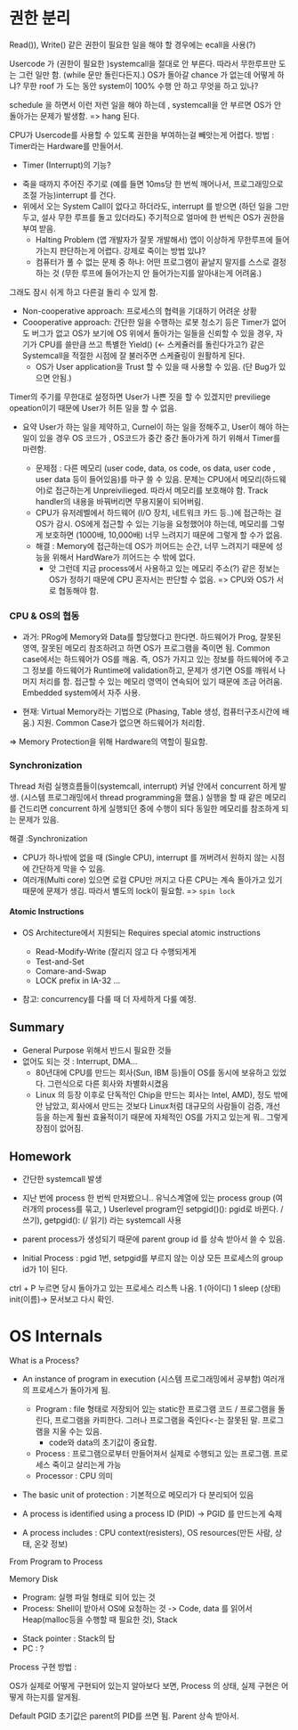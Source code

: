 # 권한 분리
Read()), Write() 같은 권한이 필요한 일을 해야 할 경우에는 ecall을 사용(?)

Usercode 가 (권한이 필요한 )systemcall을 절대로 안 부른다. 따라서 무한루프만 도는 그런 일만 함. (while 문만 돌린다든지.)
OS가 돌아갈 chance 가 없는데 어떻게 하냐?
무한 roof 가 도는 동안 system이 100% 수행 안 하고 무엇을 하고 있나?

schedule 을 하면서 이런 저런 일을 해야 하는데 , systemcall을 안 부르면 OS가 안 돌아가는 문제가 발생함.
=> hang 된다.

CPU가 Usercode를 사용할 수 있도록 권한을 부여하는걸 빼앗는게 어렵다.
방법 : Timer라는 Hardware를 만들어서.

* Timer (Interrupt)의 기능?

- 죽을 때까지 주어진 주기로 (예를 들면 10ms당 한 번씩 깨어나서, 프로그래밍으로 조절 가능)interrupt 를 건다.
- 위에서 오는 System Call이 없다고 하더라도, interrupt 를 받으면 (하던 일을 그만두고, 설사 무한 루프를 돌고 있더라도) 주기적으로 얼마에 한 번씩은 OS가 권한을 부여 받음.
    * Halting Problem
    (앱 개발자가 잘못 개발해서) 앱이 이상하게 무한루프에 들어가는지 판단하는게 어렵다. 강제로 죽이는 방법 있냐?
    - 컴퓨터가 풀 수 없는 문제 중 하나: 어떤 프로그램이 끝날지 말지를 스스로 결정하는 것 (무한 루프에 들어가는지 안 들어가는지를 알아내는게 어려움.)

그래도 잠시 쉬게 하고 다른걸 돌리 수 있게 함.

* Non-cooperative approach: 프로세스의 협력을 기대하기 어려운 상황
* Coooperative approach: 간단한 일을 수행하는 로봇 청소기 등은 Timer가 없어도 버그가 없고 OS가 보기에 OS 위에서 돌아가는 일들을 신뢰할 수 있을 경우, 자기가 CPU를 쓸만큼 쓰고 특별한 Yield() (<- 스케쥴러를 돌린다가고?) 같은 Systemcall을 적절한 시점에 잘 불러주면 스케쥴링이 원활하게 된다.
  * OS가 User application을 Trust 할 수 있을 때 사용할 수 있음. (단 Bug가 있으면 안됨.)

Timer의 주기를 무한대로 설정하면 User가 나쁜 짓을 할 수 있겠지만 previliege opeation이기 때문에 User가 허튼 일을 할 수 없음.

* 요약
User가 하는 일을 제약하고, Curnel이 하는 일을 정해주고, User이 해야 하는 일이 있을 경우 OS 코드가 , OS코드가 중간 중간 돌아가게 하기 위해서 Timer를 마련함.

  * 문제점 : 다른 메모리 (user code, data, os code, os data, user code , user data 등이 들어있음)를 마구 쓸 수 있음. 문제는 CPU에서 메모리(하드웨어)로 접근하는게 Unpreivilieged. 따라서 메모리를 보호해야 함. Track handler의 내용을 바꿔버리면 무용지물이 되어버림.
  * CPU가 유저레벨에서 하드웨어 (I/O 장치, 네트워크 카드 등..)에 접근하는 걸 OS가 감시. OS에게 접근할 수 있는 기능을 요청했어야 하는데, 메모리를 그렇게 보호하면 (1000배, 10,000배) 너무 느려지기 때문에 그렇게 할 수가 없음.
  * 해결 : Memory에 접근하는데 OS가 끼어드는 순간, 너무 느려지기 때문에 성능을 위해서 HardWare가 끼어드는 수 밖에 없다.
    - 앗 그런데 지금 process에서 사용하고 있는 메모리 주소(?) 같은 정보는 OS가 정하기 때문에 CPU 혼자서는 판단할 수 없음. => CPU와 OS가 서로 협동해야 함.

### CPU & OS의 협동

* 과거: PRog에 Memory와 Data를 할당했다고 한다면. 하드웨어가 Prog, 잘못된 영역, 잘못된 메모리 참조하려고 하면 OS가 프로그램을 죽이면 됨. Common case에서는 하드웨어가 OS를 깨움.
즉, OS가 가지고 있는 정보를 하드웨어에 주고 그 정보를 하드웨어가 Runtime에 validation하고, 문제가 생기면 OS를 깨워서 나머지 처리를 함. 접근할 수 있는 메모리 영역이 연속되어 있기 때문에 조금 어려움. Embedded system에서 자주 사용. 

* 현재: Virtual Memory라는 기법으로 (Phasing, Table 생성, 컴퓨터구조시간에 배움.) 지원. Common Case가 없으면 하드웨어가 처리함.

=> Memory Protection을 위해 Hardware의 역할이 필요함.


### Synchronization

Thread 처럼 실행흐름들이(systemcall, interrupt) 커널 안에서 concurrent 하게 발생. (시스템 프로그래밍에서 thread programming을 했음.) 실행을 할 때 같은 메모리를 건드리면 concurrent 하게 실행되던 중에 수행이 되다 동일한 메모리를 참조하게 되는 문제가 있음.

해결 :Synchronization

* CPU가 하나밖에 없을 때 (Single CPU), interrupt 를 꺼버려서 원하지 않는 시점에 간단하게 막을 수 있음.
* 여러개(Multi core) 있으면 로컬 CPU만 꺼지고 다른 CPU는 계속 돌아가고 있기 때문에 문제가 생김. 따라서 별도의 lock이 필요함. => `spin lock`


#### Atomic Instructions

* OS Architecture에서 지원되는 Requires special atomic instructions
  * Read-Modify-Write (잘리지 않고 다 수행되게게
  *  Test-and-Set
  *  Comare-and-Swap
  *  LOCK prefix in IA-32
...

* 참고: concurrency를 다룰 때 더 자세하게 다룰 예정.

## Summary
* General Purpose 위해서 반드시 필요한 것들
* 없어도 되는 것 : Interrupt, DMA...
  * 80년대에 CPU를 만드는 회사(Sun, IBM 등)들이 OS를 동시에 보유하고 있었다. 그런식으로 다른 회사와 차별화시켰음
  * Linux 의 등장 이후로 단독적인 Chip을 만드는 회사는 Intel, AMD), 정도 밖에 안 남았고, 회사에서 만드는 것보다 Linux처럼 대규모의 사람들이 검증, 개선 등을 하는게 훨씬 효율적이기 때문에 자체적인 OS를 가지고 있는게 뭐.. 그렇게 장점이 없어짐.


## Homework

* 간단한 systemcall 발생
  
* 지난 번에 process 한 번씩 만져봤으니.. 유닉스계열에 있는 process group (여러개의 process를 묶고, ) Userlevel program인 setpgid()(): pgid로 바뀐다. / 쓰기), getpgid(): (/ 읽기) 라는 systemcall 사용
* parent process가 생성되기 때문에 parent group id 를 상속 받아서 쓸 수 있음.
* Initial Process : pgid 1번, setpgid를 부르지 않는 이상 모든 프로세스의 group id가 1이 된다.

ctrl + P 누르면 당시 돌아가고 있는 프로세스 리스특 나옴. 
1 (아이디) 1 sleep (상태) init(이름)-> 문서보고 다시 확인.


# OS Internals

What is a Process?
* An instance of program in execution (시스템 프로그래밍에서 공부함) 여러개의 프로세스가 돌아가게 됨.
  * Program : file 형태로 저장되어 있는 static한 프로그램 코드 / 프로그램을 돌린다, 프로그램을 카피한다. 그러나 프로그램을 죽인다<-는 잘못된 말. 프로그램을 지울 수는 있음.
    * code와 data의 초기값이 중요함. 
  * Process : 프로그램으로부터 만들어져서 실제로 수행되고 있는 프로그램. 프로세스 죽이고 살리는게 가능
  * Processor : CPU 의미

* The basic unit of protection : 기본적으로 메모리가 다 분리되어 있음
* A process is identified using a process ID (PID) -> PGID 를 만드는게 숙제
* A process includes : CPU context(resisters), OS resources(만든 사람, 상태, 온갖 정보)

From Program to Process 

Memory Disk

- Program: 실행 파일 형태로 되어 있는 것
- Process: Shell이 받아서 OS에 요청하는 것 ->  Code, data 를 읽어서 Heap(malloc등을 수행할 때 필요한 것), Stack

* Stack pointer : Stack의 탑
* PC : ?


Process 구현 방법 : 

OS가 실제로 어떻게 구현되어 있는지 알아보다 보면, Process 의 상태, 실제 구현은 어떻게 하는지를 알게됨.

Default PGID 초기값은 parent의 PID를 쓰면 됨. Parent 상속 받아서. 
